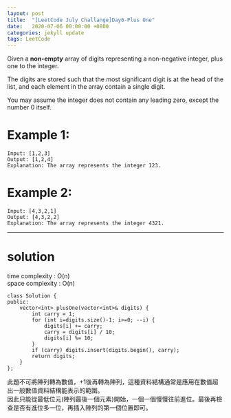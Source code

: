 ```yaml
---
layout: post
title:  "[LeetCode July Challange]Day6-Plus One"
date:   2020-07-06 00:00:00 +0800
categories: jekyll update
tags: LeetCode
---
```

Given a **non-empty** array of digits representing a non-negative integer, plus one to the integer.  

The digits are stored such that the most significant digit is at the head of the list, and each element in the array contain a single digit.  

You may assume the integer does not contain any leading zero, except the number 0 itself.  

# Example 1:  
	Input: [1,2,3]
	Output: [1,2,4]
	Explanation: The array represents the integer 123. 

# Example 2:  
	Input: [4,3,2,1]
	Output: [4,3,2,2]
	Explanation: The array represents the integer 4321.

______________________  

# solution
time complexity : O(n)  
space complexity : O(n)  

	class Solution {
	public:
	    vector<int> plusOne(vector<int>& digits) {
	        int carry = 1;
	        for (int i=digits.size()-1; i>=0; --i) {
	            digits[i] += carry;
	            carry = digits[i] / 10;
	            digits[i] %= 10;
	        }
	        if (carry) digits.insert(digits.begin(), carry);
	        return digits;
	    }
	};

此題不可將陣列轉為數值，+1後再轉為陣列，這種資料結構通常是應用在數值超出一般數值資料結構能表示的範圍。  
因此只能從最低位元(陣列最後一個元素)開始，一個一個慢慢往前進位。最後再檢查是否有進位多一位，再插入陣列的第一個位置即可。